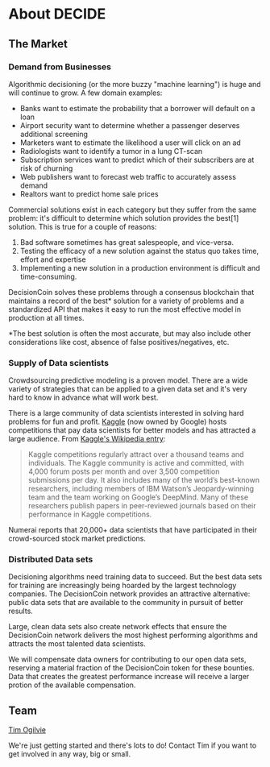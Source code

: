 # About DECIDE

## The Market

### Demand from Businesses
Algorithmic decisioning (or the more buzzy "machine learning") is huge and will continue to grow. A few domain examples: 
 
* Banks want to estimate the probability that a borrower will default on a loan
* Airport security want to determine whether a passenger deserves additional screening
* Marketers want to estimate the likelihood a user will click on an ad
* Radiologists want to identify a tumor in a lung CT-scan
* Subscription services want to predict which of their subscribers are at risk of churning
* Web publishers want to forecast web traffic to accurately assess demand
* Realtors want to predict home sale prices

Commercial solutions exist in each category but they suffer from the same problem: it's difficult to determine which solution provides the best[1] solution. This is true for a couple of reasons:
1. Bad software sometimes has great salespeople, and vice-versa.
2. Testing the efficacy of a new solution against the status quo takes time, effort and expertise
3. Implementing a new solution in a production environment is difficult and time-consuming. 
 
DecisionCoin solves these problems through a consensus blockchain that maintains a record of the best* solution for a variety of problems and a standardized API that makes it easy to run the most effective model in production at all times.   

*The best solution is often the most accurate, but may also include other considerations like cost, absence of false positives/negatives, etc.  

### Supply of Data scientists
Crowdsourcing predictive modeling is a proven model. There are a wide variety of strategies that can be applied to a given data set and it's very hard to know in advance what will work best. 

There is a large community of data scientists interested in solving hard problems for fun and profit. [Kaggle](https://kaggle.com) (now owned by Google) hosts competitions that pay data scientists for better models and has attracted a large audience. From [Kaggle's Wikipedia entry](https://en.wikipedia.org/wiki/Kaggle):
 
> Kaggle competitions regularly attract over a thousand teams and individuals. The Kaggle community is active and committed, with 4,000 forum posts per month and over 3,500 competition submissions per day. It also includes many of the world’s best-known researchers, including members of IBM Watson’s Jeopardy-winning team and the team working on Google’s DeepMind. Many of these researchers publish papers in peer-reviewed journals based on their performance in Kaggle competitions.

Numerai reports that 20,000+ data scientists that have participated in their crowd-sourced stock market predictions. 

### Distributed Data sets
Decisioning algorithms need training data to succeed. But the best data sets for training are increasingly being hoarded by the largest technology companies. The DecisionCoin network provides an attractive alternative: public data sets that are available to the community in pursuit of better results.   

Large, clean data sets also create network effects that ensure the DecisionCoin network delivers the most highest performing algorithms and attracts the most talented data scientists.  

We will compensate data owners for contributing to our open data sets, reserving a material fraction of the DecisionCoin token for these bounties. Data that creates the greatest performance increase will receive a larger protion of the available compensation.

## Team

[Tim Ogilvie](https://www.linkedin.com/in/timogilvie/)

We're just getting started and there's lots to do! Contact Tim if you want to get involved in any way, big or small.



